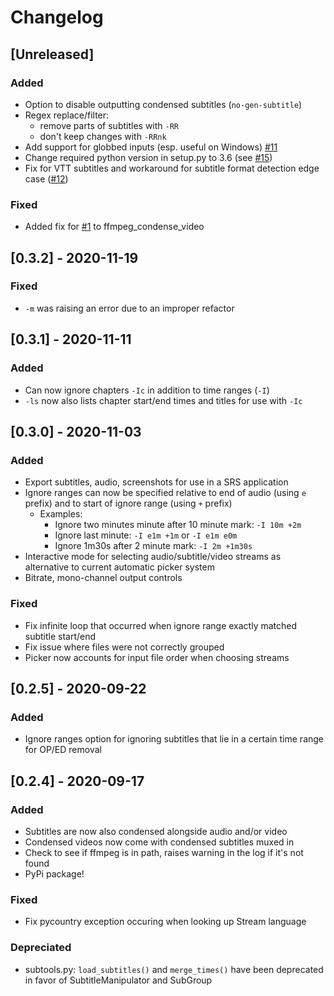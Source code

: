 # Changelog

## [Unreleased]
### Added
 - Option to disable outputting condensed subtitles (`no-gen-subtitle`)
 - Regex replace/filter: 
    - remove parts of subtitles with `-RR`
    - don't keep changes with `-RRnk`
 - Add support for globbed inputs (esp. useful on Windows) [#11](https://github.com/dxing97/subs2cia/pull/11)
 - Change required python version in setup.py to 3.6 (see [#15](https://github.com/dxing97/subs2cia/issues/15))
 - Fix for VTT subtitles and workaround for subtitle format detection edge case ([#12](https://github.com/dxing97/subs2cia/issues/12))
### Fixed 
 - Added fix for [#1](https://github.com/dxing97/subs2cia/issues/1) to ffmpeg_condense_video 

## [0.3.2] - 2020-11-19

### Fixed
- `-m` was raising an error due to an improper refactor

## [0.3.1] - 2020-11-11

### Added 
 - Can now ignore chapters `-Ic` in addition to time ranges (`-I`)
 - `-ls` now also lists chapter start/end times and titles for use with `-Ic`
 

## [0.3.0] - 2020-11-03
### Added
 - Export subtitles, audio, screenshots for use in a SRS application
 - Ignore ranges can now be specified relative to end of audio (using `e` prefix) and to start of ignore range 
 (using `+` prefix)
    - Examples: 
        - Ignore two minutes minute after 10 minute mark: `-I 10m +2m`
        - Ignore last minute: `-I e1m +1m` or `-I e1m e0m`
        - Ignore 1m30s after 2 minute mark: `-I 2m +1m30s`
 - Interactive mode for selecting audio/subtitle/video streams as alternative to current automatic picker system
 - Bitrate, mono-channel output controls
 
 ### Fixed
 - Fix infinite loop that occurred when ignore range exactly matched subtitle start/end
 - Fix issue where files were not correctly grouped
 - Picker now accounts for input file order when choosing streams
 
## [0.2.5] - 2020-09-22
### Added
 - Ignore ranges option for ignoring subtitles that lie in a certain time range for OP/ED removal

## [0.2.4] - 2020-09-17

### Added

 - Subtitles are now also condensed alongside audio and/or video
 - Condensed videos now come with condensed subtitles muxed in
 - Check to see if ffmpeg is in path, raises warning in the log if it's not found
 - PyPi package!

### Fixed

 - Fix pycountry exception occuring when looking up Stream language 

### Depreciated
 - subtools.py: `load_subtitles()` and `merge_times()` have been deprecated in favor of SubtitleManipulator and SubGroup

<!-- Added, Changed, Depreciated, Removed, Fixed, Security -->